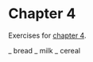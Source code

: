 # Chapter 4
Exercises for [chapter 4](https://info201.github.io/git-basics.html).

_ bread
_ milk
_ cereal
